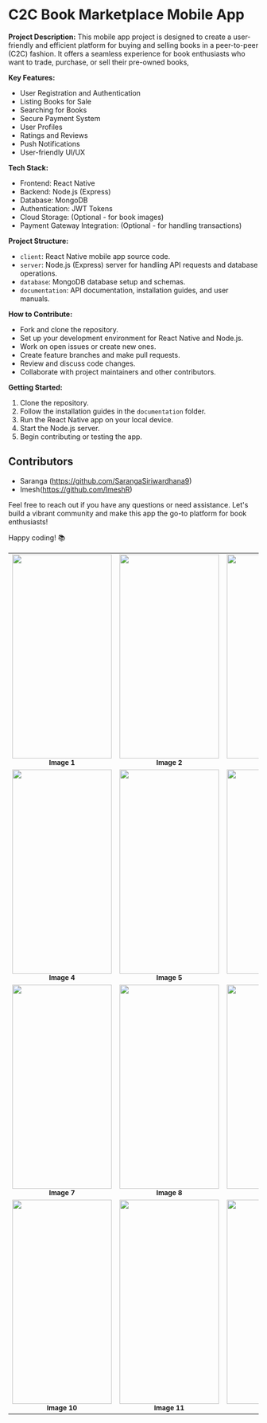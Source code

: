 

# C2C Book Marketplace Mobile App



**Project Description:**
This mobile app project is designed to create a user-friendly and efficient platform for buying and selling books in a peer-to-peer (C2C) fashion. It offers a seamless experience for book enthusiasts who want to trade, purchase, or sell their pre-owned books,

**Key Features:**
- User Registration and Authentication
- Listing Books for Sale
- Searching for Books
- Secure Payment System
- User Profiles
- Ratings and Reviews
- Push Notifications
- User-friendly UI/UX

**Tech Stack:**
- Frontend: React Native
- Backend: Node.js (Express)
- Database: MongoDB
- Authentication: JWT Tokens
- Cloud Storage: (Optional - for book images)
- Payment Gateway Integration: (Optional - for handling transactions)

**Project Structure:**
- `client`: React Native mobile app source code.
- `server`: Node.js (Express) server for handling API requests and database operations.
- `database`: MongoDB database setup and schemas.
- `documentation`: API documentation, installation guides, and user manuals.

**How to Contribute:**
- Fork and clone the repository.
- Set up your development environment for React Native and Node.js.
- Work on open issues or create new ones.
- Create feature branches and make pull requests.
- Review and discuss code changes.
- Collaborate with project maintainers and other contributors.

**Getting Started:**
1. Clone the repository.
2. Follow the installation guides in the `documentation` folder.
3. Run the React Native app on your local device.
4. Start the Node.js server.
5. Begin contributing or testing the app.

## Contributors

- Saranga (https://github.com/SarangaSiriwardhana9) 
- Imesh(https://github.com/ImeshR) 


Feel free to reach out if you have any questions or need assistance. Let's build a vibrant community and make this app the go-to platform for book enthusiasts!

Happy coding! 📚


<table>
  <tr>
    <td align="center"><img src="https://github.com/SarangaSiriwardhana9/KeepIt/assets/99233703/469607e3-8d23-4f2e-9e18-1574cef3bf2c" width="200" height="410"><br /><sub><b>Image 1</b></sub></td>
    <td align="center"><img src="https://github.com/SarangaSiriwardhana9/KeepIt/assets/99233703/72d157b5-35a2-45dd-9cea-2ded8296d825" width="200" height="410"><br /><sub><b>Image 2</b></sub></td>
    <td align="center"><img src="https://github.com/SarangaSiriwardhana9/KeepIt/assets/99233703/9a81146a-89c5-4f00-8ad4-0e3c88304fa8" width="200" height="410"><br /><sub><b>Image 3</b></sub></td>
  </tr>
  <tr>
    <td align="center"><img src="https://github.com/SarangaSiriwardhana9/KeepIt/assets/99233703/e3bdf48c-a524-4d75-acd5-f18bc2d29020" width="200" height="410"><br /><sub><b>Image 4</b></sub></td>
    <td align="center"><img src="https://github.com/SarangaSiriwardhana9/KeepIt/assets/99233703/a06a37ea-9508-4d90-8abf-26cf04082a23" width="200" height="410"><br /><sub><b>Image 5</b></sub></td>
    <td align="center"><img src="https://github.com/SarangaSiriwardhana9/KeepIt/assets/99233703/c6240d05-9cb5-4b61-8032-08ddc081815c" width="200" height="410"><br /><sub><b>Image 6</b></sub></td>
  </tr>
  <tr>
    <td align="center"><img src="https://github.com/SarangaSiriwardhana9/KeepIt/assets/99233703/6ade2f2c-c616-48f5-a1af-9de51f5d8a09" width="200" height="410"><br /><sub><b>Image 7</b></sub></td>
    <td align="center"><img src="https://github.com/SarangaSiriwardhana9/KeepIt/assets/99233703/b2c1491b-ce3c-43b3-9d4d-59030cc70c7a" width="200" height="410"><br /><sub><b>Image 8</b></sub></td>
    <td align="center"><img src="https://github.com/SarangaSiriwardhana9/KeepIt/assets/99233703/342113d4-01f5-4fae-8a64-7edbbd0101f9" width="200" height="410"><br /><sub><b>Image 9</b></sub></td>
  </tr>
  <tr>
    <td align="center"><img src="https://github.com/SarangaSiriwardhana9/KeepIt/assets/99233703/6b00853d-b182-45e8-9c32-a3ae1010bd40" width="200" height="410"><br /><sub><b>Image 10</b></sub></td>
    <td align="center"><img src="https://github.com/SarangaSiriwardhana9/KeepIt/assets/99233703/da451747-b972-4fe9-a845-886c761fda51" width="200" height="410"><br /><sub><b>Image 11</b></sub></td>
    <td align="center"><img src="https://github.com/SarangaSiriwardhana9/KeepIt/assets/99233703/76d11269-c0c7-434a-9db8-6dfce7a62aa0" width="200" height="410"><br /><sub><b>Image 12</b></sub></td>
  </tr>
</table>

